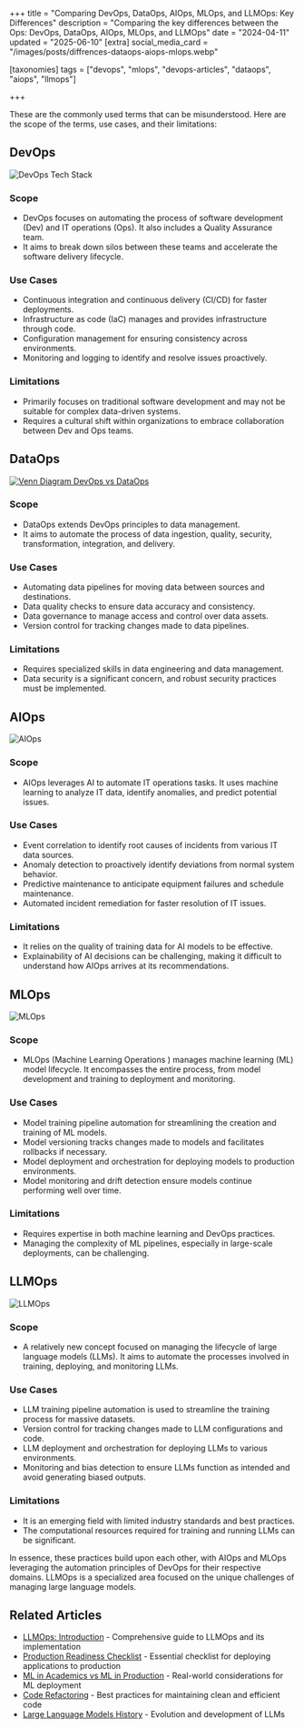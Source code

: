 +++
title = "Comparing DevOps, DataOps, AIOps, MLOps, and LLMOps: Key Differences"
description = "Comparing the key differences between the Ops: DevOps, DataOps, AIOps, MLOps, and LLMOps" 
date = "2024-04-11"
updated = "2025-06-10"
[extra]
social_media_card = "/images/posts/diffrences-dataops-aiops-mlops.webp"

[taxonomies]
tags = ["devops", "mlops", "devops-articles", "dataops", "aiops", "llmops"]

+++

These are the commonly used terms that can be misunderstood. Here are the scope of the terms, use cases, and their limitations:

## DevOps

![DevOps Tech Stack](https://substackcdn.com/image/fetch/w_2912,c_limit,f_auto,q_auto:good,fl_progressive:steep/https%3A%2F%2Fsubstack-post-media.s3.amazonaws.com%2Fpublic%2Fimages%2F3c17237c-1baa-4849-8630-af4400281db7_3777x2859.png)

### Scope

- DevOps focuses on automating the process of software development (Dev) and IT operations (Ops). It also includes a Quality Assurance team.
- It aims to break down silos between these teams and accelerate the software delivery lifecycle.

### Use Cases

- Continuous integration and continuous delivery (CI/CD) for faster deployments.
- Infrastructure as code (IaC) manages and provides infrastructure through code.
- Configuration management for ensuring consistency across environments.
- Monitoring and logging to identify and resolve issues proactively.

### Limitations

- Primarily focuses on traditional software development and may not be suitable for complex data-driven systems.
- Requires a cultural shift within organizations to embrace collaboration between Dev and Ops teams.

## DataOps

[![Venn Diagram DevOps vs DataOps](https://assets-global.website-files.com/605c9e03d6553a5d82976ce2/6087c71f2148c15a2de32f2b_DevOps_vs_DataOps_venn.png)](https://assets-global.website-files.com/605c9e03d6553a5d82976ce2/6087c71f2148c15a2de32f2b_DevOps_vs_DataOps_venn.png)

### Scope

- DataOps extends DevOps principles to data management.
- It aims to automate the process of data ingestion, quality, security, transformation, integration, and delivery.

### Use Cases

- Automating data pipelines for moving data between sources and destinations.
- Data quality checks to ensure data accuracy and consistency.
- Data governance to manage access and control over data assets.
- Version control for tracking changes made to data pipelines.

### **Limitations**

- Requires specialized skills in data engineering and data management.
- Data security is a significant concern, and robust security practices must be implemented.

## AIOps

![AIOps](https://soulpageit.com/wp-content/uploads/2021/07/New-Blog-Images-1-1.png)

### **Scope**

- AIOps leverages AI to automate IT operations tasks. It uses machine learning to analyze IT data, identify anomalies, and predict potential issues.

### Use Cases

- Event correlation to identify root causes of incidents from various IT data sources.
- Anomaly detection to proactively identify deviations from normal system behavior.
- Predictive maintenance to anticipate equipment failures and schedule maintenance.
- Automated incident remediation for faster resolution of IT issues.

### Limitations

- It relies on the quality of training data for AI models to be effective.
- Explainability of AI decisions can be challenging, making it difficult to understand how AIOps arrives at its recommendations.

## MLOps

![MLOps](https://blogs.nvidia.com/wp-content/uploads/2020/09/MLOps-Neal-Analytics.png)

### Scope

- MLOps (Machine Learning Operations ) manages machine learning (ML) model lifecycle. It encompasses the entire process, from model development and training to deployment and monitoring.

### Use Cases

- Model training pipeline automation for streamlining the creation and training of ML models.
- Model versioning tracks changes made to models and facilitates rollbacks if necessary.
- Model deployment and orchestration for deploying models to production environments.
- Model monitoring and drift detection ensure models continue performing well over time.

### Limitations

- Requires expertise in both machine learning and DevOps practices.
- Managing the complexity of ML pipelines, especially in large-scale deployments, can be challenging.

## LLMOps

![LLMOps](https://storage.googleapis.com/wandb-production.appspot.com/mostafaibrahim17/images/projects/37042936/e6a4bc30.png?Expires=1712865179&GoogleAccessId=gorilla-files-url-signer-man%40wandb-production.iam.gserviceaccount.com&Signature=BWwK4M0NfLnc1%2Bpj7IGJTkB91OZye32W97Q5JP%2Ff2DYJbfdzUTYhtT9ZktVPOoqT5yVD1EvmDug8wWuSCkeMPgV8mHXQ6xaB%2F3bqJXCaBjZ4HuUm2nYXp72nSzGDCX3xoBYCQetHKcQbIjO9QtblsGRBaYcAlgDq8kQUv0%2FwbvcDnngrtLhkwMvqBrZRFXBy3WB4BrLsHnOxjJLSIPI4eoUfd35BAV24NAmPw2L8lZLuXIBKplyo7ZjNjfS8Y%2F1HMWk2%2BtJqPnyZgP%2B48k%2F6FYbcUubZiem1Myu2E9V%2BTJjknh1UcxdyyxxtW%2BkkOQR8AZbnf24fIF6Po5B%2BqM9d0g%3D%3D)

### Scope

- A relatively new concept focused on managing the lifecycle of large language models (LLMs). It aims to automate the processes involved in training, deploying, and monitoring LLMs.

### Use Cases

- LLM training pipeline automation is used to streamline the training process for massive datasets.
- Version control for tracking changes made to LLM configurations and code.
- LLM deployment and orchestration for deploying LLMs to various environments.
- Monitoring and bias detection to ensure LLMs function as intended and avoid generating biased outputs.

### Limitations

- It is an emerging field with limited industry standards and best practices.
- The computational resources required for training and running LLMs can be significant.

In essence, these practices build upon each other, with AIOps and MLOps leveraging the automation principles of DevOps for their respective domains. LLMOps is a specialized area focused on the unique challenges of managing large language models.

## Related Articles

- [LLMOps: Introduction](@/blog/llmops-introduction.md) - Comprehensive guide to LLMOps and its implementation
- [Production Readiness Checklist](@/blog/production-readiness-checklist.md) - Essential checklist for deploying applications to production
- [ML in Academics vs ML in Production](@/blog/ml-academics-vs-ml-production.md) - Real-world considerations for ML deployment
- [Code Refactoring](@/blog/code-refactoring.md) - Best practices for maintaining clean and efficient code
- [Large Language Models History](@/blog/large-language-models-history.md) - Evolution and development of LLMs
